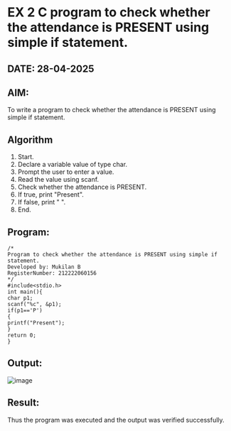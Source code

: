 # EX 2 C program to check whether the attendance is PRESENT using simple if statement.
## DATE: 28-04-2025
## AIM:
To write a program to check whether the attendance is PRESENT using simple if statement.

## Algorithm
1. Start.
2. Declare a variable value of type char.
3. Prompt the user to enter a value.
4. Read the value using scanf.
5. Check whether the attendance is PRESENT.
6. If true, print "Present".
7. If false, print " ".
8. End. 

## Program:
```
/*
Program to check whether the attendance is PRESENT using simple if statement.
Developed by: Mukilan B
RegisterNumber: 212222060156
*/
#include<stdio.h> 
int main(){
char p1; 
scanf("%c", &p1);
if(p1=='P')
{
printf("Present");
}
return 0;
} 

```

## Output:

![image](https://github.com/user-attachments/assets/82b49e20-b585-4983-a617-1bf51b232131)


## Result:
Thus the program was executed and the output was verified successfully.
